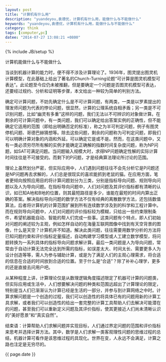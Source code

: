 ```yaml
---
layout: post
title: "计算机有什么用"
description: "yuandeyou,袁德优，计算机有什么用，能做什么与不能做什么"
keywords: "yuandeyou,袁德优，计算机有什么用，能做什么与不能做什么"
category: think
tags: [computer,pc]
datee: "2014-07-27 13:08:21 +0800"
---
```

{% include JB/setup %}

计算机能做什么与不能做什么

当谈到机器计算的能力时，便不得不涉及计算理论了。1936年，图灵提出图灵机计算模型，在此基础上给出了著名的Church-Turning论题“可计算是图灵机模型可表达”。此论题至今应仍未被推翻，但是要确定一个问题是否图灵机模型可表达，还要经过规约、分析和证明等步骤，本文给出一种较为简单的判别方法。

确定可计算问题，不妨先确定什么是不可计算问题，有两类，一类是以罗素提出的理发师问题为代表的悖论问题，很显然，计算的公理系统自相矛盾；另一类是不可识别问题，比如“幽灵有多重”这样的问题，我们无法以不可辨识的对象做计算。在剩余的可计算问题中，有一类问题，我们可以确定给出答案实例的正确性，但不能确定它适用的范围（即给出明确否定的标准），称之为半可判定问题，例子有图灵停机问题、哥德巴赫猜想等。除去这些问题，剩余的问题称为可判定问题，即我们可以明确计算对象的内涵和外延，可以确定它是或不是。然而，在这类问题中，又有一类必须穷尽所有解的实例才能确定正确解的指数时间复杂度问题，称为NP问题，如SAT可满足问题。当问题输入规模大时，求得NP问题确定性解的实际计算时间往往是不可接受的。而剩下的P问题，才是经典算法理论所讨论的范围。

<!-- more -->

理论上虽然划分严密，但实际应用中，人们遇到问题往往不会先分析它是P问题还是NP问题再去求解的，人们总是很现实的喜欢能抓到老鼠的猫。在应用方面，笔者更倾向按照应用目的将计算问题划分为三类，分别是指标导向问题、规则导向问题以及人为导向问题。在指标导向问题中，人们对问题及其评价指标都有清晰的认识，如已知A地和B地的位置，则其最短路径是多少，谁能在最短的时间内算出正确的答案。解决指标导向问题的数学方法不仅有经典的离散数学方法，还包括数值算法，后者将计算机的计算范围扩展到所有连续数学涉及到的科学和工程计算中。而在规则导向问题中，人们对问题的评价指标较为模糊，只给出一些约束限制条件，希望机器能自动、智能的帮人们完成一些事。这类问题有个特点，即人们初始对问题的阐述较为主观，例如怎样自动的在海量互联网图像中找到有天空背景的图像，什么是天空？计算机并不知道。解决此类问题，往往需要用数学分析的方法将已知问题约束和评价指标定量描述，自动构建学习模型或人工建立数学模型，将问题转换为一系列具体的指标导向问题求解计算。最后一类问题是人为导向问题，常常由于自动计算无法完全达到所需的指标，如误差太大、时间太长、需要更多人为设计创造等等，需人为参与辅助计算，或是为了满足人们的主观心理需求，将合适的信息在合适的时间放到合适的位置。至于什么是“合适”？除了补补心理学，更多的还是直接去问用户吧。

从某种程度上讲，计算理论仅是从数理逻辑角度描述限定了机器可计算的问题类，但实际应用或生活中，人们想要解决问题的种类和范围远超出了计算理论的限定，特别是当人们已渐渐认为计算已经是生活的一部分，并参与到计算网络之中时。计算求解问题是一个创造的过程，我们可以创造性的将具体已有的问题用新的计算工具求解，或者我们可以创造性的给出一套完整的计算工具帮助人们去解决可能潜在的问题，甚至我们可以重新定义问题及其评价指标，使其更接近人们尚未清晰认识的“美好愿景”和“真实自然”。

结束语：计算帮助人们求解问题并实现目标，人们通过界定问题的范围和评价指标来思考并选择计算方法。其中，数学是人们求解一类客观理性问题的思维过程的总结，机器计算可看作是该思维过程的具现化。世界在变，人永远不会满足，计算之路也注定是无穷尽的。

{{ page.date }}
